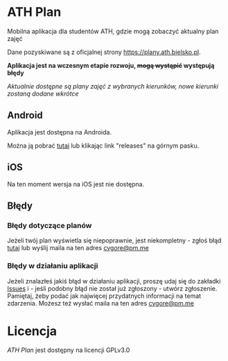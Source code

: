 # ATH Plan 

Mobilna aplikacja dla studentów ATH, gdzie mogą zobaczyć aktualny plan zajęć

Dane pozyskiwane są z oficjalnej strony https://plany.ath.bielsko.pl.

**Aplikacja jest na wczesnym etapie rozwoju, ~~mogą wystąpić~~ występują błędy**

_Aktualnie dostępne są plany zajęć z wybranych kierunków, nowe kierunki zostaną dodane wkrótce_

## Android

Aplikacja jest dostępna na Androida.

Można ją pobrać [tutaj](https://github.com/cvgore/ath-plan/releases) lub klikając link "releases" na górnym pasku.

## iOS

Na ten moment wersja na iOS jest nie dostępna.

## Błędy
### Błędy dotyczące planów

Jeżeli twój plan wyświetla się niepoprawnie, jest niekompletny - zgłoś błąd [tutaj](https://github.com/cvgore/ath-plan/issues/4) lub wyślij maila na ten adres [cvgore@pm.me](mailto:cvgore@pm.me?subject=ATHPlan%20-%20Błąd%20dotyczący%20planu&body=Plan:%0ATyp%20b%C5%82%C4%99du:%20plan%20niekompletny/plan%20niepoprawnie%20si%C4%99%20wy%C5%9Bwietla/brak%20planu%0AOpis%20b%C5%82%C4%99du:%0A)

### Błędy w działaniu aplikacji

Jeżeli znalazłeś jakiś błąd w działaniu aplikacji, proszę udaj się do zakładki [Issues](https://github.com/cvgore/ath-plan/issues) i - jeśli podobny błąd nie został już zgłoszony - utwórz zgłoszenie. Pamiętaj, żeby podać jak najwięcej przydatnych informacji na temat zdarzenia. Możesz też wysłać maila na ten adres [cvgore@pm.me](mailto:cvgore@pm.me?subject=ATHPlan%20-%20Błąd%20aplikacji&body=Wersja:%0AProblem:%0AOpis%20b%C5%82%C4%99du:%0A)

# Licencja

_ATH Plan_ jest dostępny na licencji GPLv3.0
